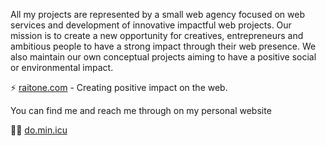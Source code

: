 All my projects are represented by a small web agency focused on web services and development of innovative impactful web projects. Our mission is to create a new opportunity for creatives, entrepreneurs and ambitious people to have a strong impact through their web presence. We also maintain our own conceptual projects aiming to have a positive social or environmental impact.

 ⚡ [raitone.com](https://raitone.com) - Creating positive impact on the web.
 
 You can find me and reach me through on my personal website
  
 👱‍♂️ [do.min.icu](https://do.min.icu)

<!--
**Ishydo/ishydo** is a ✨ _special_ ✨ repository because its `README.md` (this file) appears on your GitHub profile.

Here are some ideas to get you started:


I am actively working on middle size projects that are not open sources.

- 🔭 I’m currently working on ...
- 🌱 I’m currently learning ...
- 👯 I’m looking to collaborate on ...
- 🤔 I’m looking for help with ...
- 💬 Ask me about ...
- 📫 How to reach me: ...
- 😄 Pronouns: ...
- ⚡ Fun fact: ...
-->
